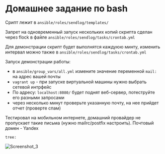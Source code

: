 # Домашнее задание по bash

Срипт лежит в ``` ansible/roles/sendlog/templates/ ```

Запрет на одновременный запуск нескольких копий скрипта сделан через flock в файле ``` ansible/roles/sendlog/tasks/crontab.yml ```

Для демонстрации скрипт будет выполнятся каждуюю минту, изменить интервал можно также в ``` ansible/roles/sendlog/tasks/crontab.yml ```

Запуск демонстрации работы:
  - в ``` ansible/group_vars/all.yml ``` измените значение переменной ``` mail: ``` на адрес вашей почты
  - ``` vagrant up ``` - при запуске виртуальной машины нужно выбрать сетевой интрфейс
  - По адресу: ``` localhost:8080/ ``` будет поднят веб-сервер, потеструйте его разными запросами
  - через несколько минут проверьте указанную почту, на нее прийдет  отчет (проверте спам) 
    
  Тестировал на мобильном интернете, домашний провайдер не пропускает такие письма (нужно mailrc/postfix настроить). Почтовый домен - Yandex

``` tree: ```

![Screenshot_3](https://user-images.githubusercontent.com/59445051/213297249-7c9d5eb2-dd85-4475-8de8-528af08196aa.png)
